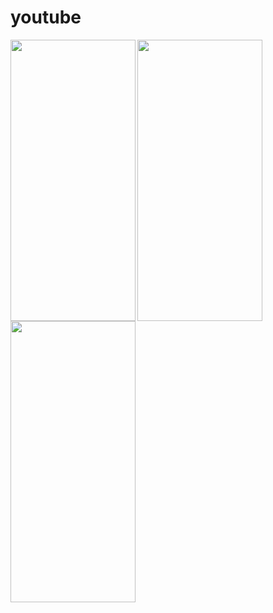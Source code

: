 # youtube


<img align='left' src="https://user-images.githubusercontent.com/121867931/220013933-c01939a0-6abb-49a5-be04-c0dc194213c9.png" width="200" height="450">
<img src="https://user-images.githubusercontent.com/121867931/220013937-92064e97-2f08-4226-9ca4-135f57f8431b.png" width="200" height="450">
<img align='left' src="https://user-images.githubusercontent.com/121867931/220013940-de4f4eab-36bb-4ae3-b35b-9398c8163b01.png" width="200" height="450">

